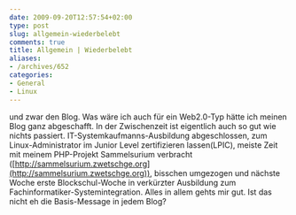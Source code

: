 ```yaml
---
date: 2009-09-20T12:57:54+02:00
type: post
slug: allgemein-wiederbelebt
comments: true
title: Allgemein | Wiederbelebt
aliases:
- /archives/652
categories:
- General
- Linux
---
```


und zwar den Blog. Was wäre ich auch für ein Web2.0-Typ hätte ich meinen Blog ganz abgeschafft. In der Zwischenzeit ist eigentlich auch so gut wie nichts passiert. IT-Systemkaufmanns-Ausbildung abgeschlossen, zum Linux-Administrator im Junior Level zertifizieren lassen(LPIC), meiste Zeit mit meinem PHP-Projekt Sammelsurium verbracht ([http://sammelsurium.zwetschge.org](http://sammelsurium.zwetschge.org)), bisschen umgezogen und nächste Woche erste Blockschul-Woche in verkürzter Ausbildung zum Fachinformatiker-Systemintegration. Alles in allem gehts mir gut. Ist das nicht eh die Basis-Message in jedem Blog?
